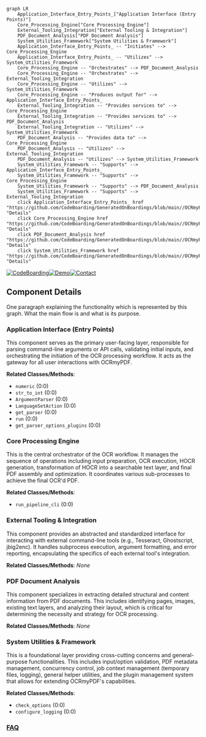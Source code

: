 ```mermaid
graph LR
    Application_Interface_Entry_Points_["Application Interface (Entry Points)"]
    Core_Processing_Engine["Core Processing Engine"]
    External_Tooling_Integration["External Tooling & Integration"]
    PDF_Document_Analysis["PDF Document Analysis"]
    System_Utilities_Framework["System Utilities & Framework"]
    Application_Interface_Entry_Points_ -- "Initiates" --> Core_Processing_Engine
    Application_Interface_Entry_Points_ -- "Utilizes" --> System_Utilities_Framework
    Core_Processing_Engine -- "Orchestrates" --> PDF_Document_Analysis
    Core_Processing_Engine -- "Orchestrates" --> External_Tooling_Integration
    Core_Processing_Engine -- "Utilizes" --> System_Utilities_Framework
    Core_Processing_Engine -- "Produces output for" --> Application_Interface_Entry_Points_
    External_Tooling_Integration -- "Provides services to" --> Core_Processing_Engine
    External_Tooling_Integration -- "Provides services to" --> PDF_Document_Analysis
    External_Tooling_Integration -- "Utilizes" --> System_Utilities_Framework
    PDF_Document_Analysis -- "Provides data to" --> Core_Processing_Engine
    PDF_Document_Analysis -- "Utilizes" --> External_Tooling_Integration
    PDF_Document_Analysis -- "Utilizes" --> System_Utilities_Framework
    System_Utilities_Framework -- "Supports" --> Application_Interface_Entry_Points_
    System_Utilities_Framework -- "Supports" --> Core_Processing_Engine
    System_Utilities_Framework -- "Supports" --> PDF_Document_Analysis
    System_Utilities_Framework -- "Supports" --> External_Tooling_Integration
    click Application_Interface_Entry_Points_ href "https://github.com/CodeBoarding/GeneratedOnBoardings/blob/main//OCRmyPDF/Application_Interface_Entry_Points_.md" "Details"
    click Core_Processing_Engine href "https://github.com/CodeBoarding/GeneratedOnBoardings/blob/main//OCRmyPDF/Core_Processing_Engine.md" "Details"
    click PDF_Document_Analysis href "https://github.com/CodeBoarding/GeneratedOnBoardings/blob/main//OCRmyPDF/PDF_Document_Analysis.md" "Details"
    click System_Utilities_Framework href "https://github.com/CodeBoarding/GeneratedOnBoardings/blob/main//OCRmyPDF/System_Utilities_Framework.md" "Details"
```
[![CodeBoarding](https://img.shields.io/badge/Generated%20by-CodeBoarding-9cf?style=flat-square)](https://github.com/CodeBoarding/CodeBoarding)[![Demo](https://img.shields.io/badge/Try%20our-Demo-blue?style=flat-square)](https://www.codeboarding.org/demo)[![Contact](https://img.shields.io/badge/Contact%20us%20-%20contact@codeboarding.org-lightgrey?style=flat-square)](mailto:contact@codeboarding.org)

## Component Details

One paragraph explaining the functionality which is represented by this graph. What the main flow is and what is its purpose.

### Application Interface (Entry Points)
This component serves as the primary user-facing layer, responsible for parsing command-line arguments or API calls, validating initial inputs, and orchestrating the initiation of the OCR processing workflow. It acts as the gateway for all user interactions with OCRmyPDF.


**Related Classes/Methods**:

- `numeric` (0:0)
- `str_to_int` (0:0)
- `ArgumentParser` (0:0)
- `LanguageSetAction` (0:0)
- `get_parser` (0:0)
- `run` (0:0)
- `get_parser_options_plugins` (0:0)


### Core Processing Engine
This is the central orchestrator of the OCR workflow. It manages the sequence of operations including input preparation, OCR execution, HOCR generation, transformation of HOCR into a searchable text layer, and final PDF assembly and optimization. It coordinates various sub-processes to achieve the final OCR'd PDF.


**Related Classes/Methods**:

- `run_pipeline_cli` (0:0)


### External Tooling & Integration
This component provides an abstracted and standardized interface for interacting with external command-line tools (e.g., Tesseract, Ghostscript, jbig2enc). It handles subprocess execution, argument formatting, and error reporting, encapsulating the specifics of each external tool's integration.


**Related Classes/Methods**: _None_

### PDF Document Analysis
This component specializes in extracting detailed structural and content information from PDF documents. This includes identifying pages, images, existing text layers, and analyzing their layout, which is critical for determining the necessity and strategy for OCR processing.


**Related Classes/Methods**: _None_

### System Utilities & Framework
This is a foundational layer providing cross-cutting concerns and general-purpose functionalities. This includes input/option validation, PDF metadata management, concurrency control, job context management (temporary files, logging), general helper utilities, and the plugin management system that allows for extending OCRmyPDF's capabilities.


**Related Classes/Methods**:

- `check_options` (0:0)
- `configure_logging` (0:0)




### [FAQ](https://github.com/CodeBoarding/GeneratedOnBoardings/tree/main?tab=readme-ov-file#faq)